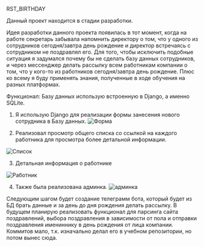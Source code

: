 RST_BIRTHDAY

Данный проект находится в стадии разработки.

Идея разработки данного проекта появилась в тот момент, когда на работе секретарь забывала напомнить директору о том, что у одного из сотрудников сегодня/завтра день рождение и директор встречаясь с сотрудником не поздравлял его. Для того, чтобы исключить подобные ситуация я задумался почему бы не сделать базу данных сотрудников, и через мессенджер делать рассылку всем работникам компании о том, что у кого-то из работников сегодня/завтра день рождение.
Плюс ко всему я буду применять знания, полученные в ходе обучения на разных платформах.

Функционал:
Базу данных использую встроенную в Django, а именно SQLite.

1. Я использую Django для реализации формы занесения нового сотрудника в Базу данных.
![Форма](https://user-images.githubusercontent.com/60866480/189330128-4470cb9b-bac8-4483-affc-9aa74e8b046f.png)

2. Реализовал просмотр общего списка со ссылкой на каждого работника для просмотра более детальной информации.

![Список](https://user-images.githubusercontent.com/60866480/189330524-93a57a01-757e-4493-ae16-3af3f9690140.png)

3. Детальная информация о работнике

![Работник](https://user-images.githubusercontent.com/60866480/189330873-dfb22693-e4cd-432d-99cb-f503aa74ecba.png)

4. Также была реализована админка.
![админка](https://user-images.githubusercontent.com/60866480/189331663-eb292206-7809-4032-89fb-3bfd80ef8fe2.png)



Следующим шагом будет создание телеграмм бота, который будет из БД брать данные и за день до дня рождения делать рассылку.
В будущем планирую реализовать функционал для парсинга сайта поздравлений, выбора поздравления в зависимости от пола и отправки поздравления имениннику в день рождения от лица компании.
Коммитов мало, т.к. изначально делал его в учебном репозитории, но потом вынес сюда.
